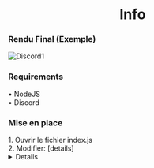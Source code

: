 <h1 align="center">Info</h1>

<h3 align="left">Rendu Final (Exemple)</h3>
<img src="https://dl.imtony.fr/downloads/AUTRES/1.png" alt="Discord1" />
<br/>
<h3 align="left">Requirements</h3>
• NodeJS
<br/>
• Discord
<br/>
<h3 align="left">Mise en place</h3>
1. Ouvrir le fichier index.js
<br/>
2. Modifier: [details] 
<details>
<br/>
<br/>
<img src="https://dl.imtony.fr/downloads/AUTRES/2.png" alt="Discord2" /><details/>
  
  reg
